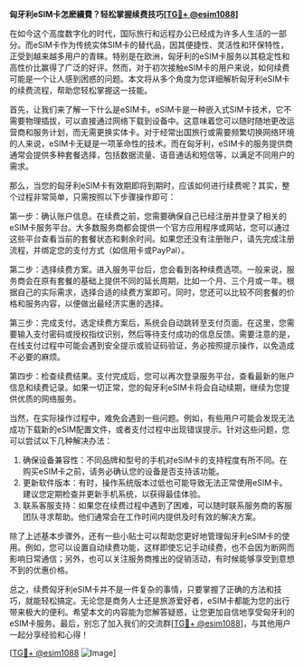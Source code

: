 **匈牙利eSIM卡怎麽續費？轻松掌握续费技巧[[TG💪+ @esim1088](https://t.me/s/esim1088)]**

在如今这个高度数字化的时代，国际旅行和远程办公已经成为许多人生活的一部分。而eSIM卡作为传统实体SIM卡的替代品，因其便捷性、灵活性和环保特性，正受到越来越多用户的青睐。特别是在欧洲，匈牙利的eSIM卡服务以其稳定性和高性价比赢得了广泛的好评。然而，对于初次接触eSIM卡的用户来说，如何续费可能是一个让人感到困惑的问题。本文将从多个角度为您详细解析匈牙利eSIM卡的续费流程，帮助您轻松掌握这一技能。

首先，让我们来了解一下什么是eSIM卡。eSIM卡是一种嵌入式SIM卡技术，它不需要物理插拔，可以直接通过网络下载到设备中。这意味着您可以随时随地更改运营商和服务计划，而无需更换实体卡。对于经常出国旅行或需要频繁切换网络环境的人来说，eSIM卡无疑是一项革命性的技术。而在匈牙利，eSIM卡的服务提供商通常会提供多种套餐选择，包括数据流量、语音通话和短信等，以满足不同用户的需求。

那么，当您的匈牙利eSIM卡有效期即将到期时，应该如何进行续费呢？其实，整个过程非常简单，只需按照以下步骤操作即可：

第一步：确认账户信息。在续费之前，您需要确保自己已经注册并登录了相关的eSIM卡服务平台。大多数服务商都会提供一个官方应用程序或网站，您可以通过这些平台查看当前的套餐状态和剩余时间。如果您还没有注册账户，请先完成注册流程，并绑定您的支付方式（如信用卡或PayPal）。

第二步：选择续费方案。进入服务平台后，您会看到各种续费选项。一般来说，服务商会在原有套餐的基础上提供不同的延长周期，比如一个月、三个月或一年。根据自己的实际需求，选择合适的续费方案即可。同时，您还可以比较不同套餐的价格和服务内容，以便做出最经济实惠的选择。

第三步：完成支付。选定续费方案后，系统会自动跳转至支付页面。在这里，您需要输入支付密码或授权指纹识别，然后等待支付成功的信息反馈。需要注意的是，在线支付过程中可能会遇到安全提示或验证码验证，务必按照提示操作，以免造成不必要的麻烦。

第四步：检查续费结果。支付完成后，您可以再次登录服务平台，查看最新的账户信息和续费记录。如果一切正常，您的匈牙利eSIM卡将会自动续期，继续为您提供优质的网络服务。

当然，在实际操作过程中，难免会遇到一些问题。例如，有些用户可能会发现无法成功下载新的eSIM配置文件，或者支付过程中出现错误提示。针对这些问题，您可以尝试以下几种解决办法：

1. 确保设备兼容性：不同品牌和型号的手机对eSIM卡的支持程度有所不同。在购买eSIM卡之前，请务必确认您的设备是否支持该功能。
2. 更新软件版本：有时，操作系统版本过低也可能导致无法正常使用eSIM卡。建议您定期检查并更新手机系统，以获得最佳体验。
3. 联系客服支持：如果您在续费过程中遇到了困难，可以随时联系服务商的客服团队寻求帮助。他们通常会在工作时间内提供及时有效的解决方案。

除了上述基本步骤外，还有一些小贴士可以帮助您更好地管理匈牙利eSIM卡的使用。例如，您可以设置自动续费功能，这样即使忘记手动续费，也不会因为断网而影响日常通信；另外，也可以关注服务商推出的促销活动，有时候能够享受到意想不到的优惠价格。

总之，续费匈牙利eSIM卡并不是一件复杂的事情，只要掌握了正确的方法和技巧，就能轻松搞定。无论您是商务人士还是旅游爱好者，eSIM卡都能为您的出行带来极大的便利。希望本文的内容能为您解答疑惑，让您更加自信地享受匈牙利的eSIM卡服务。最后，别忘了加入我们的交流群[[TG💪+ @esim1088](https://t.me/s/esim1088)]，与其他用户一起分享经验和心得！

[[TG💪+ @esim1088](https://t.me/s/esim1088) ![Image](https://i.postimg.cc/4NQfJmqS/Snipaste-2025-05-13-00-14-12.png)]